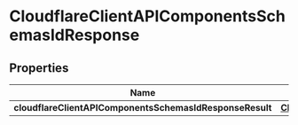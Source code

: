 # CloudflareClientAPIComponentsSchemasIdResponse

## Properties
Name | Type | Description | Notes
------------ | ------------- | ------------- | -------------
**cloudflareClientAPIComponentsSchemasIdResponseResult** | [**CloudflareClientAPIComponentsschemasidResponseResult**](CloudflareClientAPIComponentsschemasidResponseResult.md) |  |  [optional]
